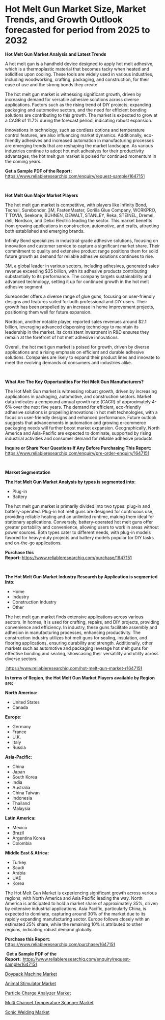 <p><h1>Hot Melt Gun Market Size, Market Trends, and Growth Outlook forecasted for period from 2025 to 2032</h1></p><p><strong>Hot Melt Gun Market Analysis and Latest Trends</strong></p>
<p><p>A hot melt gun is a handheld device designed to apply hot melt adhesive, which is a thermoplastic material that becomes tacky when heated and solidifies upon cooling. These tools are widely used in various industries, including woodworking, crafting, packaging, and construction, for their ease of use and the strong bonds they create.</p><p>The hot melt gun market is witnessing significant growth, driven by increasing demand for versatile adhesive solutions across diverse applications. Factors such as the rising trend of DIY projects, expanding packaging and automotive sectors, and the need for efficient bonding solutions are contributing to this growth. The market is expected to grow at a CAGR of 11.7% during the forecast period, indicating robust expansion. </p><p>Innovations in technology, such as cordless options and temperature control features, are also influencing market dynamics. Additionally, eco-friendly adhesives and increased automation in manufacturing processes are emerging trends that are reshaping the market landscape. As various industries continue to adopt hot melt adhesives for their productivity advantages, the hot melt gun market is poised for continued momentum in the coming years.</p></p>
<p><strong>Get a Sample PDF of the Report:&nbsp;</strong> <a href="https://www.reliableresearchiq.com/enquiry/request-sample/1647151?utm_campaign=1159&utm_medium=2&utm_source=Github&utm_content=ia&utm_term=10042025&utm_id=hot-melt-gun">https://www.reliableresearchiq.com/enquiry/request-sample/1647151</a></p>
<p>&nbsp;</p>
<p><strong>Hot Melt Gun Major Market Players</strong></p>
<p><p>The hot melt gun market is competitive, with players like Infinity Bond, Techsil, Surebonder, 3M, FastenMaster, Gorilla Glue Company, WORKPRO, T TOVIA, Seekone, BÜHNEN, DEWALT, STANLEY, Reka, STEINEL, Dremel, deli, Nordson, and Delixi Electric leading the sector. This market benefits from growing applications in construction, automotive, and crafts, attracting both established and emerging brands.</p><p>Infinity Bond specializes in industrial-grade adhesive solutions, focusing on innovation and customer service to capture a significant market share. Their commitment to quality and extensive product range positions them for solid future growth as demand for reliable adhesive solutions continues to rise.</p><p>3M, a global leader in various sectors, including adhesives, generated sales revenue exceeding $35 billion, with its adhesive products contributing substantially to its performance. The company targets sustainability and advanced technology, setting it up for continued growth in the hot melt adhesive segment.</p><p>Surebonder offers a diverse range of glue guns, focusing on user-friendly designs and features suited for both professional and DIY users. Their growth has been propelled by an increase in home improvement projects, positioning them well for future expansion.</p><p>Nordson, another notable player, reported sales revenues around $2.1 billion, leveraging advanced dispensing technology to maintain its leadership in the market. Its consistent investment in R&D ensures they remain at the forefront of hot melt adhesive innovations.</p><p>Overall, the hot melt gun market is poised for growth, driven by diverse applications and a rising emphasis on efficient and durable adhesive solutions. Companies are likely to expand their product lines and innovate to meet the evolving demands of consumers and industries alike.</p></p>
<p>&nbsp;</p>
<p><strong>What Are The Key Opportunities For Hot Melt Gun Manufacturers?</strong></p>
<p><p>The Hot Melt Gun market is witnessing robust growth, driven by increasing applications in packaging, automotive, and construction sectors. Market data indicates a compound annual growth rate (CAGR) of approximately 4-6% over the next five years. The demand for efficient, eco-friendly adhesive solutions is propelling innovations in hot melt technologies, with a focus on user-friendly designs and enhanced performance. Future outlook suggests that advancements in automation and growing e-commerce packaging needs will further boost market expansion. Geographically, North America and Asia-Pacific are expected to dominate, supported by rising industrial activities and consumer demand for reliable adhesive products.</p></p>
<p><strong>Inquire or Share Your Questions If Any Before Purchasing This Report:</strong> <a href="https://www.reliableresearchiq.com/enquiry/pre-order-enquiry/1647151?utm_campaign=1159&utm_medium=2&utm_source=Github&utm_content=ia&utm_term=10042025&utm_id=hot-melt-gun">https://www.reliableresearchiq.com/enquiry/pre-order-enquiry/1647151</a></p>
<p>&nbsp;</p>
<p><strong>Market Segmentation</strong></p>
<p><strong>The Hot Melt Gun Market Analysis by types is segmented into:</strong></p>
<p><ul><li>Plug-in</li><li>Battery</li></ul></p>
<p><p>The hot melt gun market is primarily divided into two types: plug-in and battery-operated. Plug-in hot melt guns are designed for continuous use, providing reliable heating and an unlimited runtime, making them ideal for stationary applications. Conversely, battery-operated hot melt guns offer greater portability and convenience, allowing users to work in areas without power sources. Both types cater to different needs, with plug-in models favored for heavy-duty projects and battery models popular for DIY tasks and on-the-go applications.</p></p>
<p><strong>Purchase this Report:&nbsp;</strong><a href="https://www.reliableresearchiq.com/purchase/1647151?utm_campaign=1159&utm_medium=2&utm_source=Github&utm_content=ia&utm_term=10042025&utm_id=hot-melt-gun">https://www.reliableresearchiq.com/purchase/1647151</a></p>
<p>&nbsp;</p>
<p><strong>The Hot Melt Gun Market Industry Research by Application is segmented into:</strong></p>
<p><ul><li>Home</li><li>Industry</li><li>Construction Industry</li><li>Other</li></ul></p>
<p><p>The hot melt gun market finds extensive applications across various sectors. In homes, it is used for crafting, repairs, and DIY projects, providing convenience and efficiency. In industry, these guns facilitate assembly and adhesion in manufacturing processes, enhancing productivity. The construction industry utilizes hot melt guns for sealing, insulation, and flooring applications, ensuring durability and strength. Additionally, other markets such as automotive and packaging leverage hot melt guns for effective bonding and sealing, showcasing their versatility and utility across diverse sectors.</p></p>
<p><a href="https://www.reliableresearchiq.com/hot-melt-gun-market-r1647151?utm_campaign=1159&utm_medium=2&utm_source=Github&utm_content=ia&utm_term=10042025&utm_id=hot-melt-gun">&nbsp;https://www.reliableresearchiq.com/hot-melt-gun-market-r1647151</a></p>
<p><strong>In terms of Region, the Hot Melt Gun Market Players available by Region are:</strong></p>
<p>
    <p> <strong> North America: </strong>
        <ul>
            <li>United States</li>
            <li>Canada</li>
        </ul>
        </p> 
    <p> <strong> Europe: </strong>
        <ul>
            <li>Germany</li>
            <li>France</li>
            <li>U.K.</li>
            <li>Italy</li>
            <li>Russia</li>
        </ul>
        </p> 
    <p> <strong> Asia-Pacific: </strong>
        <ul>
            <li>China</li>
            <li>Japan</li>
            <li>South Korea</li>
            <li>India</li>
            <li>Australia</li>
            <li>China Taiwan</li>
            <li>Indonesia</li>
            <li>Thailand</li>
            <li>Malaysia</li>
        </ul>
        </p> 
    <p> <strong> Latin America: </strong>
        <ul>
            <li>Mexico</li>
            <li>Brazil</li>
            <li>Argentina Korea</li>
            <li>Colombia</li>
        </ul>
        </p> 
    <p> <strong> Middle East & Africa: </strong>
        <ul>
            <li>Turkey</li>
            <li>Saudi</li>
            <li>Arabia</li>
            <li>UAE</li>
            <li>Korea</li>
        </ul>
    </p>
    </p>
<p><p>The Hot Melt Gun Market is experiencing significant growth across various regions, with North America and Asia Pacific leading the way. North America is anticipated to hold a market share of approximately 35%, driven by extensive industrial applications. Asia Pacific, particularly China, is expected to dominate, capturing around 30% of the market due to its rapidly expanding manufacturing sector. Europe follows closely with an estimated 25% share, while the remaining 10% is attributed to other regions, indicating robust demand globally.</p></p>
<p><strong>Purchase this Report: </strong><a href="https://www.reliableresearchiq.com/purchase/1647151?utm_campaign=1159&utm_medium=2&utm_source=Github&utm_content=ia&utm_term=10042025&utm_id=hot-melt-gun">https://www.reliableresearchiq.com/purchase/1647151</a></p>
<p>&nbsp;<strong>Get a Sample PDF of the Report:&nbsp;&nbsp;</strong><a href="https://www.reliableresearchiq.com/enquiry/request-sample/1647151?utm_campaign=1159&utm_medium=2&utm_source=Github&utm_content=ia&utm_term=10042025&utm_id=hot-melt-gun">https://www.reliableresearchiq.com/enquiry/request-sample/1647151</a></p>
<p><strong></strong></p>
<p><p><a href="https://github.com/doljanzwald/Market-Research-Report-List-1/blob/main/doypack-machine-market.md?utm_campaign=1159&utm_medium=2&utm_source=Github&utm_content=ia&utm_term=10042025&utm_id=hot-melt-gun">Doypack Machine Market</a></p><p><a href="https://github.com/usraceby/Market-Research-Report-List-1/blob/main/animal-stimulator-market.md?utm_campaign=1159&utm_medium=2&utm_source=Github&utm_content=ia&utm_term=10042025&utm_id=hot-melt-gun">Animal Stimulator Market</a></p><p><a href="https://github.com/daleogrando/Market-Research-Report-List-1/blob/main/particle-charge-analyzer-market.md?utm_campaign=1159&utm_medium=2&utm_source=Github&utm_content=ia&utm_term=10042025&utm_id=hot-melt-gun">Particle Charge Analyzer Market</a></p><p><a href="https://github.com/shamstirroc7/Market-Research-Report-List-1/blob/main/multi-channel-temperature-scanner-market.md?utm_campaign=1159&utm_medium=2&utm_source=Github&utm_content=ia&utm_term=10042025&utm_id=hot-melt-gun">Multi Channel Temperature Scanner Market</a></p><p><a href="https://github.com/casimbrhelck/Market-Research-Report-List-1/blob/main/sonic-welding-market.md?utm_campaign=1159&utm_medium=2&utm_source=Github&utm_content=ia&utm_term=10042025&utm_id=hot-melt-gun">Sonic Welding Market</a></p></p>